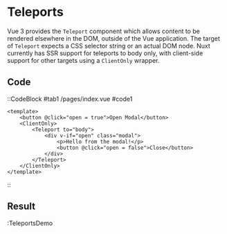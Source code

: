 # Teleports

Vue 3 provides the `Teleport` component which allows content to be rendered elsewhere in
the DOM, outside of the Vue application. The target of `Teleport` expects a CSS
selector string or an actual DOM node. Nuxt currently has SSR support for teleports to body
only, with client-side support for other targets using a `ClientOnly` wrapper.

## Code

::CodeBlock
#tab1
/pages/index.vue
#code1

```vue
<template>
	<button @click="open = true">Open Modal</button>
	<ClientOnly>
		<Teleport to="body">
			<div v-if="open" class="modal">
				<p>Hello from the modal!</p>
				<button @click="open = false">Close</button>
			</div>
		</Teleport>
	</ClientOnly>
</template>
```

::

## Result

:TeleportsDemo
